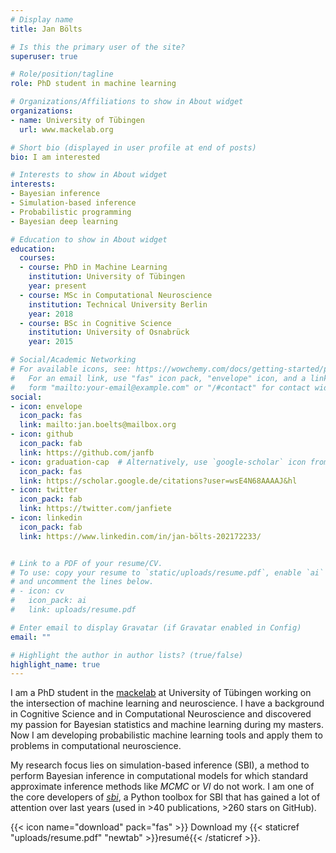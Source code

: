 ```yaml
---
# Display name
title: Jan Bölts

# Is this the primary user of the site?
superuser: true

# Role/position/tagline
role: PhD student in machine learning

# Organizations/Affiliations to show in About widget
organizations:
- name: University of Tübingen
  url: www.mackelab.org

# Short bio (displayed in user profile at end of posts)
bio: I am interested 

# Interests to show in About widget
interests:
- Bayesian inference
- Simulation-based inference
- Probabilistic programming
- Bayesian deep learning

# Education to show in About widget
education:
  courses:
  - course: PhD in Machine Learning
    institution: University of Tübingen
    year: present
  - course: MSc in Computational Neuroscience
    institution: Technical University Berlin
    year: 2018
  - course: BSc in Cognitive Science
    institution: University of Osnabrück
    year: 2015

# Social/Academic Networking
# For available icons, see: https://wowchemy.com/docs/getting-started/page-builder/#icons
#   For an email link, use "fas" icon pack, "envelope" icon, and a link in the
#   form "mailto:your-email@example.com" or "/#contact" for contact widget.
social:
- icon: envelope
  icon_pack: fas
  link: mailto:jan.boelts@mailbox.org
- icon: github
  icon_pack: fab
  link: https://github.com/janfb
- icon: graduation-cap  # Alternatively, use `google-scholar` icon from `ai` icon pack
  icon_pack: fas
  link: https://scholar.google.de/citations?user=wsE4N68AAAAJ&hl
- icon: twitter
  icon_pack: fab
  link: https://twitter.com/janfiete
- icon: linkedin
  icon_pack: fab
  link: https://www.linkedin.com/in/jan-bölts-202172233/


# Link to a PDF of your resume/CV.
# To use: copy your resume to `static/uploads/resume.pdf`, enable `ai` icons in `params.toml`, 
# and uncomment the lines below.
# - icon: cv
#   icon_pack: ai
#   link: uploads/resume.pdf

# Enter email to display Gravatar (if Gravatar enabled in Config)
email: ""

# Highlight the author in author lists? (true/false)
highlight_name: true
---
```


I am a PhD student in the [mackelab](https://www.mackelab.org) at University of Tübingen working on the intersection of machine learning and neuroscience. 
I have a background in Cognitive Science and in Computational Neuroscience and discovered my passion for Bayesian statistics and machine learning during my masters. 
Now I am developing probabilistic machine learning tools and apply them to problems in computational neuroscience. 

My research focus lies on simulation-based inference (SBI), a method to perform Bayesian inference in computational models for which standard approximate inference methods like _MCMC_ or _VI_ do not work. 
I am one of the core developers of [_sbi_](https://www.mackelab.org/sbi), a Python toolbox for SBI that has gained a lot of attention over last years (used in >40 publications, >260 stars on GitHub). 

{{< icon name="download" pack="fas" >}} Download my {{< staticref "uploads/resume.pdf" "newtab" >}}resumé{{< /staticref >}}.
